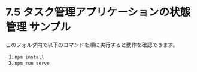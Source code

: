 # 7.5 タスク管理アプリケーションの状態管理 サンプル

このフォルダ内で以下のコマンドを順に実行すると動作を確認できます。

1. `npm install`
2. `npm run serve`